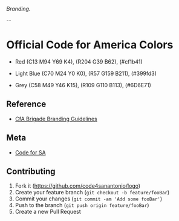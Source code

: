 _Branding._

--

# Official Code for America Colors

- Red
(C13  M94  Y69  K4), (R204  G39  B62), (#cf1b41)

- Light Blue
(C70 M24 Y0 K0), (R57 G159 B211), (#399fd3)

- Grey
(C58 M49 Y46  K15), (R109 G110 B113), (#6D6E71)


## Reference

- [CfA Brigade Branding Guidelines](https://www.codeforamerica.org/blog/2015/07/29/code-for-america-brigade-branding-guidelines/)

## Meta

- [Code for SA](https://github.com/code4sanantonio)

## Contributing

1. Fork it (<https://github.com/code4sanantonio/logo>)
2. Create your feature branch (`git checkout -b feature/fooBar`)
3. Commit your changes (`git commit -am 'Add some fooBar'`)
4. Push to the branch (`git push origin feature/fooBar`)
5. Create a new Pull Request
